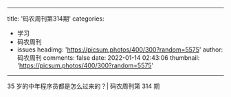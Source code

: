 
---
title: '码农周刊第314期'
categories: 
 - 学习
 - 码农周刊
 - issues
headimg: 'https://picsum.photos/400/300?random=5575'
author: 码农周刊
comments: false
date: 2022-01-14 02:43:06
thumbnail: 'https://picsum.photos/400/300?random=5575'
---

<div>   
35 岁的中年程序员都是怎么过来的？| 码农周刊第 314 期  
</div>
            